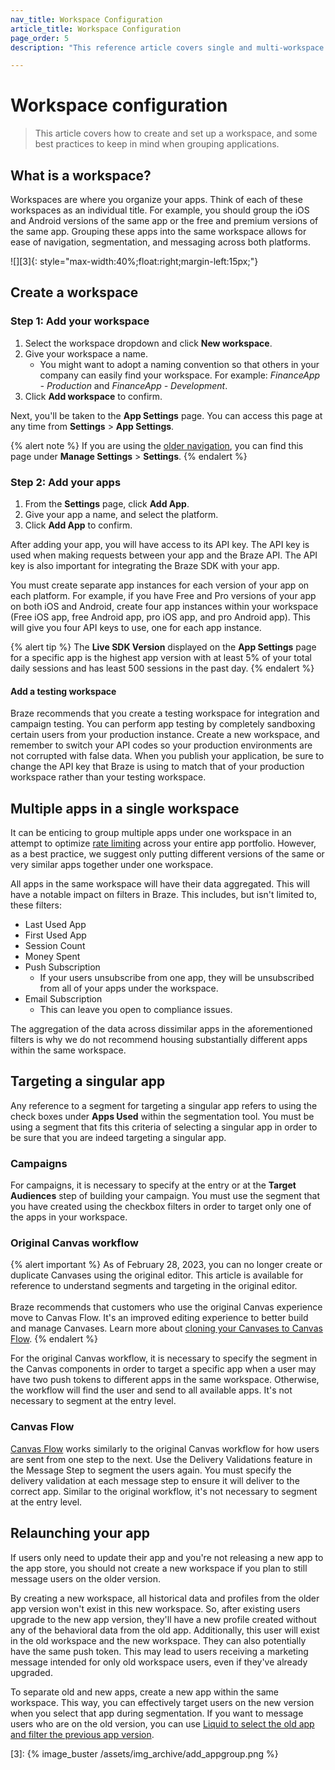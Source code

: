 ```yaml
---
nav_title: Workspace Configuration
article_title: Workspace Configuration
page_order: 5
description: "This reference article covers single and multi-workspace configuration, how to create your workspace, and how to target and relaunch your app."

---
```


# Workspace configuration

> This article covers how to create and set up a workspace, and some best practices to keep in mind when grouping applications.

## What is a workspace?

Workspaces are where you organize your apps. Think of each of these workspaces as an individual title. For example, you should group the iOS and Android versions of the same app or the free and premium versions of the same app. Grouping these apps into the same workspace allows for ease of navigation, segmentation, and messaging across both platforms.

![][3]{: style="max-width:40%;float:right;margin-left:15px;"} 

## Create a workspace

### Step 1: Add your workspace

1. Select the workspace dropdown and click <i class="fas fa-plus"></i> **New workspace**.
2. Give your workspace a name. 
   - You might want to adopt a naming convention so that others in your company can easily find your workspace. For example: *FinanceApp - Production* and *FinanceApp - Development*.
3. Click **Add workspace** to confirm.

Next, you'll be taken to the **App Settings** page. You can access this page at any time from **Settings** > **App Settings**.

{% alert note %}
If you are using the [older navigation]({{site.baseurl}}/navigation), you can find this page under **Manage Settings** > **Settings**.
{% endalert %}

### Step 2: Add your apps

1. From the **Settings** page, click <i class="fas fa-plus"></i> **Add App**.
2. Give your app a name, and select the platform.
3. Click **Add App** to confirm.

After adding your app, you will have access to its API key. The API key is used when making requests between your app and the Braze API. The API key is also important for integrating the Braze SDK with your app. 

You must create separate app instances for each version of your app on each platform. For example, if you have Free and Pro versions of your app on both iOS and Android, create four app instances within your workspace (Free iOS app, free Android app, pro iOS app, and pro Android app). This will give you four API keys to use, one for each app instance.

{% alert tip %}
The **Live SDK Version** displayed on the **App Settings** page for a specific app is the highest app version with at least 5% of your total daily sessions and has least 500 sessions in the past day.
{% endalert %}

#### Add a testing workspace

Braze recommends that you create a testing workspace for integration and campaign testing. You can perform app testing by completely sandboxing certain users from your production instance. Create a new workspace, and remember to switch your API codes so your production environments are not corrupted with false data. When you publish your application, be sure to change the API key that Braze is using to match that of your production workspace rather than your testing workspace.

## Multiple apps in a single workspace

It can be enticing to group multiple apps under one workspace in an attempt to optimize [rate limiting]({{site.baseurl}}/user_guide/engagement_tools/campaigns/building_campaigns/rate-limiting) across your entire app portfolio. However, as a best practice, we suggest only putting different versions of the same or very similar apps together under one workspace. 

All apps in the same workspace will have their data aggregated. This will have a notable impact on filters in Braze. This includes, but isn't limited to, these filters:

- Last Used App
- First Used App
- Session Count
- Money Spent
- Push Subscription
  - If your users unsubscribe from one app, they will be unsubscribed from all of your apps under the workspace.
- Email Subscription
  - This can leave you open to compliance issues.

The aggregation of the data across dissimilar apps in the aforementioned filters is why we do not recommend housing substantially different apps within the same workspace.

## Targeting a singular app

Any reference to a segment for targeting a singular app refers to using the check boxes under **Apps Used** within the segmentation tool. You must be using a segment that fits this criteria of selecting a singular app in order to be sure that you are indeed targeting a singular app.

### Campaigns

For campaigns, it is necessary to specify at the entry or at the **Target Audiences** step of building your campaign. You must use the segment that you have created using the checkbox filters in order to target only one of the apps in your workspace.

### Original Canvas workflow

{% alert important %}
As of February 28, 2023, you can no longer create or duplicate Canvases using the original editor. This article is available for reference to understand segments and targeting in the original editor.<br><br>Braze recommends that customers who use the original Canvas experience move to Canvas Flow. It's an improved editing experience to better build and manage Canvases. Learn more about [cloning your Canvases to Canvas Flow]({{site.baseurl}}/user_guide/engagement_tools/canvas/managing_canvases/cloning_canvases/).
{% endalert %}

For the original Canvas workflow, it is necessary to specify the segment in the Canvas components in order to target a specific app when a user may have two push tokens to different apps in the same workspace. Otherwise, the workflow will find the user and send to all available apps. It's not necessary to segment at the entry level.

### Canvas Flow

[Canvas Flow]({{site.baseurl}}/user_guide/engagement_tools/canvas/faqs/#canvas-flow) works similarly to the original Canvas workflow for how users are sent from one step to the next. Use the Delivery Validations feature in the Message Step to segment the users again. You must specify the delivery validation at each message step to ensure it will deliver to the correct app. Similar to the original workflow, it's not necessary to segment at the entry level. 

## Relaunching your app

If users only need to update their app and you're not releasing a new app to the app store, you should not create a new workspace if you plan to still message users on the older version.

By creating a new workspace, all historical data and profiles from the older app version won't exist in this new workspace. So, after existing users upgrade to the new app version, they'll have a new profile created without any of the behavioral data from the old app. Additionally, this user will exist in the old workspace and the new workspace. They can also potentially have the same push token. This may lead to users receiving a marketing message intended for only old workspace users, even if they've already upgraded.

To separate old and new apps, create a new app within the same workspace. This way, you can effectively target users on the new version when you select that app during segmentation. If you want to message users who are on the old version, you can use [Liquid to select the old app and filter the previous app version](https://learning.braze.com/target-different-app-versions-with-liquid/929971).

[3]: {% image_buster /assets/img_archive/add_appgroup.png %}
